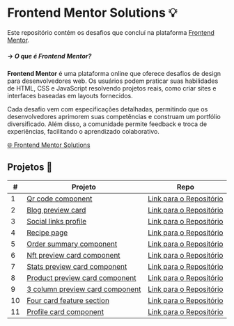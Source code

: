 # Frontend Mentor Solutions 💡

Este repositório contém os desafios que concluí na plataforma [Frontend Mentor](https://www.frontendmentor.io/challenges).

##### &rarr; O que é Frontend Mentor? 
**Frontend Mentor** é uma plataforma online que oferece desafios de design para desenvolvedores web. Os usuários podem praticar suas habilidades de HTML, CSS e JavaScript resolvendo projetos reais, como criar sites e interfaces baseadas em layouts fornecidos.

Cada desafio vem com especificações detalhadas, permitindo que os desenvolvedores aprimorem suas competências e construam um portfólio diversificado. Além disso, a comunidade permite feedback e troca de experiências, facilitando o aprendizado colaborativo.

[🌐 Frontend Mentor Solutions](https://perfidev.github.io/frontend-mentor/)

## Projetos 📝

|   #   | Projeto                                                                                                       | Repo                                                                                                             |
| ----- | ------------------------------------------------------------------------------------------------------------- | ---------------------------------------------------------------------------------------------------------------- |
|   1   | [Qr code component](https://perfidev.github.io/frontend-mentor/qr-code-component)                             | [Link para o Repositório](https://github.com/perfidev/frontend-mentor/tree/main/qr-code-component)               |
|   2   | [Blog preview card](https://perfidev.github.io/frontend-mentor/blog-preview-card)                             | [Link para o Repositório](https://github.com/perfidev/frontend-mentor/tree/main/blog-preview-card)               |
|   3   | [Social links profile](https://perfidev.github.io/frontend-mentor/social-links-profile)                       | [Link para o Repositório](https://github.com/perfidev/frontend-mentor/tree/main/social-links-profile)            |
|   4   | [Recipe page](https://perfidev.github.io/frontend-mentor/recipe-page)                                         | [Link para o Repositório](https://github.com/perfidev/frontend-mentor/tree/main/recipe-page)                     |
|   5   | [Order summary component](https://perfidev.github.io/frontend-mentor/order-summary-component)                 | [Link para o Repositório](https://github.com/perfidev/frontend-mentor/tree/main/order-summary-component)         |
|   6   | [Nft preview card component](https://perfidev.github.io/frontend-mentor/nft-preview-card-component)           | [Link para o Repositório](https://github.com/perfidev/frontend-mentor/tree/main/nft-preview-card-component)      |
|   7   | [Stats preview card component](https://perfidev.github.io/frontend-mentor/stats-preview-card-component)       | [Link para o Repositório](https://github.com/perfidev/frontend-mentor/tree/main/stats-preview-card-component)    |
|   8   | [Product preview card component](https://perfidev.github.io/frontend-mentor/product-preview-card-component)   | [Link para o Repositório](https://github.com/perfidev/frontend-mentor/tree/main/product-preview-card-component)  |
|   9   | [3 column preview card component](https://perfidev.github.io/frontend-mentor/3-column-preview-card-component) | [Link para o Repositório](https://github.com/perfidev/frontend-mentor/tree/main/3-column-preview-card-component) |
|   10  | [Four card feature section](https://perfidev.github.io/frontend-mentor/four-card-feature-section)             | [Link para o Repositório](https://github.com/perfidev/frontend-mentor/tree/main/four-card-feature-section)       |
|   11  | [Profile card component](https://perfidev.github.io/frontend-mentor/profile-card-component)                   | [Link para o Repositório](https://github.com/perfidev/frontend-mentor/tree/main/profile-card-component)          |